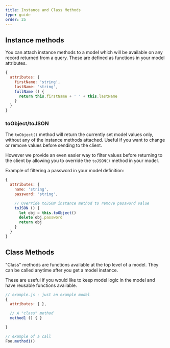 ```yaml
---
title: Instance and Class Methods
type: guide
order: 25
---
```


## Instance methods

You can attach instance methods to a model which will be available on any record returned from a query. These are defined as functions in your model attributes.

```javascript
{
  attributes: {
    firstName: 'string',
    lastName: 'string',
    fullName () {
      return this.firstName + ' ' + this.lastName
    }
  }
}
```

### toObject/toJSON

The `toObject()` method will return the currently set model values only, without any of the instance methods attached. Useful if you want to change or remove values before sending to the client.

However we provide an even easier way to filter values before returning to the client by allowing you to override the `toJSON()` method in your model.

Example of filtering a password in your model definition:

```javascript
{
  attributes: {
    name: 'string',
    password: 'string',

    // Override toJSON instance method to remove password value
    toJSON () {
      let obj = this.toObject()
      delete obj.password
      return obj
    }
  }
}
```

## Class Methods

"Class" methods are functions available at the top level of a model. They can be called anytime after you get a model instance.

These are useful if you would like to keep model logic in the model and have reusable functions available.

```javascript
// example.js - just an example model
{
  attributes: { },

  // A "class" method
  method1 () { }

}

// example of a call
Foo.method1()
```

